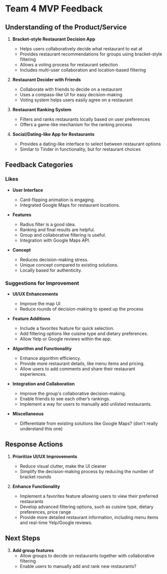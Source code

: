 # Team 4 MVP Feedback

## Understanding of the Product/Service

1. **Bracket-style Restaurant Decision App**
   - Helps users collaboratively decide what restaurant to eat at
   - Provides restaurant recommendations for groups using bracket-style filtering
   - Allows a voting process for restaurant selection
   - Includes multi-user collaboration and location-based filtering

2. **Restaurant Decider with Friends**
   - Collaborate with friends to decide on a restaurant
   - Uses a compass-like UI for easy decision-making
   - Voting system helps users easily agree on a restaurant

3. **Restaurant Ranking System**
   - Filters and ranks restaurants locally based on user preferences
   - Offers a game-like mechanism for the ranking process

4. **Social/Dating-like App for Restaurants**
   - Provides a dating-like interface to select between restaurant options
   - Similar to Tinder in functionality, but for restaurant choices

## Feedback Categories

### Likes

- **User Interface**
  - Card-flipping animation is engaging.
  - Integrated Google Maps for restaurant locations.

- **Features**
  - Radius filter is a good idea.
  - Ranking and final results are helpful.
  - Group and collaborative filtering is useful.
  - Integration with Google Maps API.

- **Concept**
  - Reduces decision-making stress.
  - Unique concept compared to existing solutions.
  - Locally based for authenticity.

### Suggestions for Improvement

- **UI/UX Enhancements**
  - Improve the map UI
  - Reduce rounds of decision-making to speed up the process

- **Feature Additions**
  - Include a favorites feature for quick selection.
  - Add filtering options like cuisine type and dietary preferences.
  - Allow Yelp or Google reviews within the app.

- **Algorithm and Functionality**
  - Enhance algorithm efficiency.
  - Provide more restaurant details, like menu items and pricing.
  - Allow users to add comments and share their restaurant experiences.

- **Integration and Collaboration**
  - Improve the group's collaborative decision-making.
  - Enable friends to see each other’s rankings.
  - Implement a way for users to manually add unlisted restaurants.

- **Miscellaneous**
  - Differentiate from existing solutions like Google Maps? (don't really understand this one)

## Response Actions

1. **Prioritize UI/UX Improvements**
   - Reduce visual clutter, make the UI cleaner
   - Simplify the decision-making process by reducing the number of bracket rounds

2. **Enhance Functionality**
   - Implement a favorites feature allowing users to view their preferred restaurants
   - Develop advanced filtering options, such as cuisine type, dietary preferences, price range
   - Provide more detailed restaurant information, including menu items and real-time Yelp/Google reviews.

## Next Steps

3. **Add group features**
   - Allow groups to decide on restaurants together with collaborative filtering
   - Enable users to manually add and rank new restaurants?
